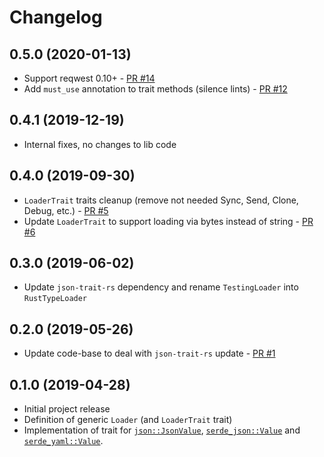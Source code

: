 Changelog
=========

0.5.0 (2020-01-13)
------------------
- Support reqwest 0.10+ - [PR #14](https://github.com/macisamuele/loader-rs/pull/14)
- Add `must_use` annotation to trait methods (silence lints) - [PR #12](https://github.com/macisamuele/loader-rs/pull/12)

0.4.1 (2019-12-19)
------------------
- Internal fixes, no changes to lib code

0.4.0 (2019-09-30)
------------------
- `LoaderTrait` traits cleanup (remove not needed Sync, Send, Clone, Debug, etc.) - [PR #5](https://github.com/macisamuele/loader-rs/pull/5)
- Update `LoaderTrait` to support loading via bytes instead of string - [PR #6](https://github.com/macisamuele/loader-rs/pull/6)

0.3.0 (2019-06-02)
------------------
- Update `json-trait-rs` dependency and rename `TestingLoader` into `RustTypeLoader`

0.2.0 (2019-05-26)
------------------
- Update code-base to deal with `json-trait-rs` update - [PR #1](https://github.com/macisamuele/loader-rs/pull/1)

0.1.0 (2019-04-28)
------------------
- Initial project release
- Definition of generic `Loader` (and `LoaderTrait` trait)
- Implementation of trait for [`json::JsonValue`](https://github.com/maciejhirsz/json-rust/), [`serde_json::Value`](https://github.com/serde-rs/json/) and [`serde_yaml::Value`](https://github.com/dtolnay/serde-yaml).
